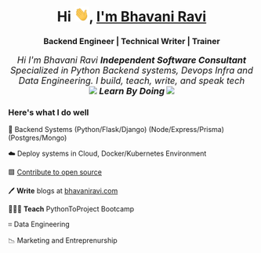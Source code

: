 <h1 align="center">Hi <img src="https://raw.githubusercontent.com/ABSphreak/ABSphreak/master/gifs/Hi.gif" width="30px" height="30px">, <a href="https://bhavaniravi.com"> I'm Bhavani Ravi </a></h1>
<h3 align="center">Backend Engineer | Technical Writer | Trainer </h3>

<p align="center" style="font-size:18px;">
  <em>
    Hi I'm Bhavani Ravi <b>Independent Software Consultant</b> Specialized in Python Backend systems, Devops Infra and Data Engineering.
    I build, teach, write, and speak tech
  </em> 
  <br>
  <img src="https://media.giphy.com/media/VgCDAzcKvsR6OM0uWg/giphy.gif" width="10" /> <b><i>Learn By Doing </i></b> <img src="https://media.giphy.com/media/7j2hfyeVcDtf2/giphy.gif" width="30" />
</p>

  
### Here's what I do well

🐍 Backend Systems (Python/Flask/Django) (Node/Express/Prisma) (Postgres/Mongo)

☁️ Deploy systems in Cloud, Docker/Kubernetes Environment

🟩 [Contribute to open source](https://www.bhavaniravi.com/about-me-1/opensource-contributions)

🖊 **Write** blogs at [bhavaniravi.com](https://bhavaniravi.com/)

👩🏻‍🏫 **Teach** PythonToProject Bootcamp

⌗ Data Engineering

📉 Marketing and Entreprenurship
